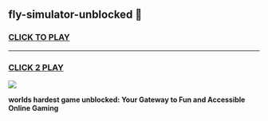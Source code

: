 
## fly-simulator-unblocked 👋
<h3>
<a href="https://premium.freeplayer.one?title=fly-simulator-unblocked&ref=14F">CLICK TO PLAY</a></h3>
<hr>

<h3>
<a href="https://premium.freeplayer.one?title=fly-simulator-unblocked&ref=14F">CLICK 2 PLAY</a>
  
</h3>

<a href="https://premium.freeplayer.one?title=fly-simulator-unblocked&ref=12F/"><img src="https://clearcache.store/games.png"></a>


**worlds hardest game unblocked: Your Gateway to Fun and Accessible Online Gaming**
